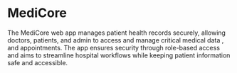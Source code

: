 # MediCore
The MediCore web app manages patient health records securely, allowing doctors, patients, and admin to access and manage critical medical data , and appointments. The app ensures security through role-based access and aims to streamline hospital workflows while keeping patient information safe and accessible.
